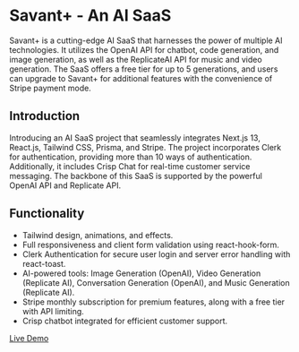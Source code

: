 # Savant+ - An AI SaaS

Savant+ is a cutting-edge AI SaaS that harnesses the power of multiple AI technologies. It utilizes the OpenAI API for chatbot, code generation, and image generation, as well as the ReplicateAI API for music and video generation. The SaaS offers a free tier for up to 5 generations, and users can upgrade to Savant+ for additional features with the convenience of Stripe payment mode.

## Introduction

Introducing an AI SaaS project that seamlessly integrates Next.js 13, React.js, Tailwind CSS, Prisma, and Stripe. The project incorporates Clerk for authentication, providing more than 10 ways of authentication. Additionally, it includes Crisp Chat for real-time customer service messaging. The backbone of this SaaS is supported by the powerful OpenAI API and Replicate API.

## Functionality
- Tailwind design, animations, and effects.
- Full responsiveness and client form validation using react-hook-form.
- Clerk Authentication for secure user login and server error handling with react-toast.
- AI-powered tools: Image Generation (OpenAI), Video Generation (Replicate AI), Conversation Generation (OpenAI), and Music Generation (Replicate AI).
- Stripe monthly subscription for premium features, along with a free tier with API limiting.
- Crisp chatbot integrated for efficient customer support.

[Live Demo](https://ai-saas-j3s6xvj54-knightfury101.vercel.app/)

